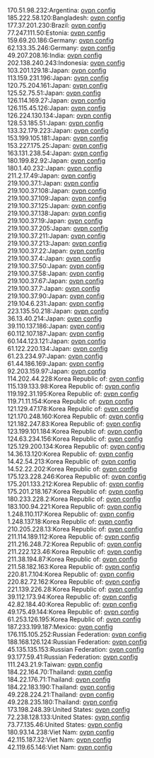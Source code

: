 170.51.98.232:Argentina: [ovpn config](vpn/170_51_98_232.ovpn)  
185.222.58.120:Bangladesh: [ovpn config](vpn/185_222_58_120.ovpn)  
177.37.201.230:Brazil: [ovpn config](vpn/177_37_201_230.ovpn)  
77.247.111.50:Estonia: [ovpn config](vpn/77_247_111_50.ovpn)  
159.69.20.186:Germany: [ovpn config](vpn/159_69_20_186.ovpn)  
62.133.35.246:Germany: [ovpn config](vpn/62_133_35_246.ovpn)  
49.207.208.16:India: [ovpn config](vpn/49_207_208_16.ovpn)  
202.138.240.243:Indonesia: [ovpn config](vpn/202_138_240_243.ovpn)  
103.201.129.18:Japan: [ovpn config](vpn/103_201_129_18.ovpn)  
113.159.231.196:Japan: [ovpn config](vpn/113_159_231_196.ovpn)  
120.75.204.161:Japan: [ovpn config](vpn/120_75_204_161.ovpn)  
125.52.75.51:Japan: [ovpn config](vpn/125_52_75_51.ovpn)  
126.114.169.27:Japan: [ovpn config](vpn/126_114_169_27.ovpn)  
126.115.45.126:Japan: [ovpn config](vpn/126_115_45_126.ovpn)  
126.224.130.134:Japan: [ovpn config](vpn/126_224_130_134.ovpn)  
128.53.185.51:Japan: [ovpn config](vpn/128_53_185_51.ovpn)  
133.32.179.223:Japan: [ovpn config](vpn/133_32_179_223.ovpn)  
153.199.105.181:Japan: [ovpn config](vpn/153_199_105_181.ovpn)  
153.227.175.25:Japan: [ovpn config](vpn/153_227_175_25.ovpn)  
163.131.238.54:Japan: [ovpn config](vpn/163_131_238_54.ovpn)  
180.199.82.92:Japan: [ovpn config](vpn/180_199_82_92.ovpn)  
180.1.40.232:Japan: [ovpn config](vpn/180_1_40_232.ovpn)  
211.2.17.49:Japan: [ovpn config](vpn/211_2_17_49.ovpn)  
219.100.37.1:Japan: [ovpn config](vpn/219_100_37_1.ovpn)  
219.100.37.108:Japan: [ovpn config](vpn/219_100_37_108.ovpn)  
219.100.37.109:Japan: [ovpn config](vpn/219_100_37_109.ovpn)  
219.100.37.125:Japan: [ovpn config](vpn/219_100_37_125.ovpn)  
219.100.37.138:Japan: [ovpn config](vpn/219_100_37_138.ovpn)  
219.100.37.19:Japan: [ovpn config](vpn/219_100_37_19.ovpn)  
219.100.37.205:Japan: [ovpn config](vpn/219_100_37_205.ovpn)  
219.100.37.211:Japan: [ovpn config](vpn/219_100_37_211.ovpn)  
219.100.37.213:Japan: [ovpn config](vpn/219_100_37_213.ovpn)  
219.100.37.22:Japan: [ovpn config](vpn/219_100_37_22.ovpn)  
219.100.37.4:Japan: [ovpn config](vpn/219_100_37_4.ovpn)  
219.100.37.50:Japan: [ovpn config](vpn/219_100_37_50.ovpn)  
219.100.37.58:Japan: [ovpn config](vpn/219_100_37_58.ovpn)  
219.100.37.67:Japan: [ovpn config](vpn/219_100_37_67.ovpn)  
219.100.37.7:Japan: [ovpn config](vpn/219_100_37_7.ovpn)  
219.100.37.90:Japan: [ovpn config](vpn/219_100_37_90.ovpn)  
219.104.6.231:Japan: [ovpn config](vpn/219_104_6_231.ovpn)  
223.135.50.218:Japan: [ovpn config](vpn/223_135_50_218.ovpn)  
36.13.40.214:Japan: [ovpn config](vpn/36_13_40_214.ovpn)  
39.110.137.186:Japan: [ovpn config](vpn/39_110_137_186.ovpn)  
60.112.107.187:Japan: [ovpn config](vpn/60_112_107_187.ovpn)  
60.144.123.121:Japan: [ovpn config](vpn/60_144_123_121.ovpn)  
61.122.220.134:Japan: [ovpn config](vpn/61_122_220_134.ovpn)  
61.23.234.97:Japan: [ovpn config](vpn/61_23_234_97.ovpn)  
61.44.186.169:Japan: [ovpn config](vpn/61_44_186_169.ovpn)  
92.203.159.97:Japan: [ovpn config](vpn/92_203_159_97.ovpn)  
114.202.44.228:Korea Republic of: [ovpn config](vpn/114_202_44_228.ovpn)  
115.139.133.98:Korea Republic of: [ovpn config](vpn/115_139_133_98.ovpn)  
119.192.31.195:Korea Republic of: [ovpn config](vpn/119_192_31_195.ovpn)  
119.71.11.154:Korea Republic of: [ovpn config](vpn/119_71_11_154.ovpn)  
121.129.47.178:Korea Republic of: [ovpn config](vpn/121_129_47_178.ovpn)  
121.170.248.160:Korea Republic of: [ovpn config](vpn/121_170_248_160.ovpn)  
121.182.247.83:Korea Republic of: [ovpn config](vpn/121_182_247_83.ovpn)  
123.199.101.184:Korea Republic of: [ovpn config](vpn/123_199_101_184.ovpn)  
124.63.234.156:Korea Republic of: [ovpn config](vpn/124_63_234_156.ovpn)  
125.129.200.134:Korea Republic of: [ovpn config](vpn/125_129_200_134.ovpn)  
14.36.13.120:Korea Republic of: [ovpn config](vpn/14_36_13_120.ovpn)  
14.42.54.213:Korea Republic of: [ovpn config](vpn/14_42_54_213.ovpn)  
14.52.22.202:Korea Republic of: [ovpn config](vpn/14_52_22_202.ovpn)  
175.123.228.246:Korea Republic of: [ovpn config](vpn/175_123_228_246.ovpn)  
175.201.133.212:Korea Republic of: [ovpn config](vpn/175_201_133_212.ovpn)  
175.201.218.167:Korea Republic of: [ovpn config](vpn/175_201_218_167.ovpn)  
180.233.228.2:Korea Republic of: [ovpn config](vpn/180_233_228_2.ovpn)  
183.100.94.221:Korea Republic of: [ovpn config](vpn/183_100_94_221.ovpn)  
1.248.110.117:Korea Republic of: [ovpn config](vpn/1_248_110_117.ovpn)  
1.248.137.18:Korea Republic of: [ovpn config](vpn/1_248_137_18.ovpn)  
210.205.228.13:Korea Republic of: [ovpn config](vpn/210_205_228_13.ovpn)  
211.114.189.112:Korea Republic of: [ovpn config](vpn/211_114_189_112.ovpn)  
211.216.248.72:Korea Republic of: [ovpn config](vpn/211_216_248_72.ovpn)  
211.222.123.46:Korea Republic of: [ovpn config](vpn/211_222_123_46.ovpn)  
211.38.194.87:Korea Republic of: [ovpn config](vpn/211_38_194_87.ovpn)  
211.58.182.163:Korea Republic of: [ovpn config](vpn/211_58_182_163.ovpn)  
220.81.7.104:Korea Republic of: [ovpn config](vpn/220_81_7_104.ovpn)  
220.82.72.162:Korea Republic of: [ovpn config](vpn/220_82_72_162.ovpn)  
221.139.226.28:Korea Republic of: [ovpn config](vpn/221_139_226_28.ovpn)  
39.112.173.94:Korea Republic of: [ovpn config](vpn/39_112_173_94.ovpn)  
42.82.184.40:Korea Republic of: [ovpn config](vpn/42_82_184_40.ovpn)  
49.175.49.144:Korea Republic of: [ovpn config](vpn/49_175_49_144.ovpn)  
61.253.126.195:Korea Republic of: [ovpn config](vpn/61_253_126_195.ovpn)  
187.233.199.187:Mexico: [ovpn config](vpn/187_233_199_187.ovpn)  
176.115.105.252:Russian Federation: [ovpn config](vpn/176_115_105_252.ovpn)  
188.168.126.124:Russian Federation: [ovpn config](vpn/188_168_126_124.ovpn)  
45.135.135.153:Russian Federation: [ovpn config](vpn/45_135_135_153.ovpn)  
93.177.59.41:Russian Federation: [ovpn config](vpn/93_177_59_41.ovpn)  
111.243.21.9:Taiwan: [ovpn config](vpn/111_243_21_9.ovpn)  
184.22.164.70:Thailand: [ovpn config](vpn/184_22_164_70.ovpn)  
184.22.176.71:Thailand: [ovpn config](vpn/184_22_176_71.ovpn)  
184.22.183.190:Thailand: [ovpn config](vpn/184_22_183_190.ovpn)  
49.228.224.21:Thailand: [ovpn config](vpn/49_228_224_21.ovpn)  
49.228.235.180:Thailand: [ovpn config](vpn/49_228_235_180.ovpn)  
173.198.248.39:United States: [ovpn config](vpn/173_198_248_39.ovpn)  
72.238.128.133:United States: [ovpn config](vpn/72_238_128_133.ovpn)  
73.77.135.46:United States: [ovpn config](vpn/73_77_135_46.ovpn)  
180.93.14.238:Viet Nam: [ovpn config](vpn/180_93_14_238.ovpn)  
42.115.187.32:Viet Nam: [ovpn config](vpn/42_115_187_32.ovpn)  
42.119.65.146:Viet Nam: [ovpn config](vpn/42_119_65_146.ovpn)  
